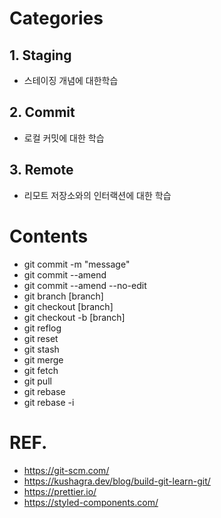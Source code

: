 # Categories

## 1. Staging

- 스테이징 개념에 대한학습

## 2. Commit

- 로컬 커밋에 대한 학습

## 3. Remote

- 리모트 저장소와의 인터랙션에 대한 학습

# Contents

- git commit -m "message"
- git commit --amend
- git commit --amend --no-edit
- git branch [branch]
- git checkout [branch]
- git checkout -b [branch]
- git reflog
- git reset
- git stash
- git merge
- git fetch
- git pull
- git rebase
- git rebase -i

# REF.

- https://git-scm.com/
- https://kushagra.dev/blog/build-git-learn-git/
- https://prettier.io/
- https://styled-components.com/
